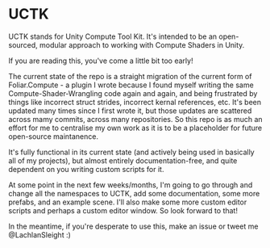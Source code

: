 # UCTK
UCTK stands for Unity Compute Tool Kit. It's intended to be an open-sourced, modular approach to working with Compute Shaders in Unity.

If you are reading this, you've come a little bit too early!

The current state of the repo is a straight migration of the current form of Foliar.Compute - a plugin I wrote because I found myself writing the same Compute-Shader-Wrangling code again and again, and being frustrated by things like incorrect struct strides, incorrect kernal references, etc. It's been updated many times since I first wrote it, but those updates are scattered across mamy commits, across many repositories. So this repo is as much an effort for me to centralise my own work as it is to be a placeholder for future open-source maintanence.

It's fully functional in its current state (and actively being used in basically all of my projects), but almost entirely documentation-free, and quite dependent on you writing custom scripts for it.

At some point in the next few weeks/months, I'm going to go through and change all the namespaces to UCTK, add some documentation, some more prefabs, and an example scene. I'll also make some more custom editor scripts and perhaps a custom editor window. So look forward to that!

In the meantime, if you're desperate to use this, make an issue or tweet me @LachlanSleight :)

